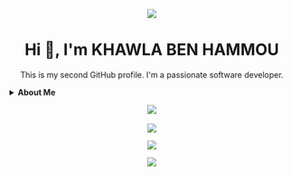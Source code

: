 <!-- Add your header image -->
<p align="center">
  <img src="https://user-images.githubusercontent.com/73097560/115834477-dbab4500-a447-11eb-908a-139a6edaec5c.gif">
</p>

<!-- Add your introduction -->
<div align="center">
  <h1>Hi 👋, I'm KHAWLA BEN HAMMOU</h1>
  <p>This is my second GitHub profile. I'm a passionate software developer.</p>
</div>

<details>
  <summary><b>About Me</b></summary>
  
  ## Who am I?
  I am a passionate software developer.

  ## Skills
  - **Programming Languages:** C, C++, Python
  - **Front-end Development:** HTML, CSS, JavaScript
  - **Back-end Development:** Django
  - **Version Control:** Git, GitHub
  - **DevOps:** Docker
  - **Networking:** TCP/IP, Firewall

  ## Education
  - Student at 1337, a part of the 42 network
  
  ## Projects
  You can find all my projects in the Repositories section and on my second GitHub profile [Khawla-Ben1](https://github.com/Khawla-Ben1) 😎
</details>

<!-- Add your GitHub stats -->
<p align="center">
  <img src="https://github-readme-stats.vercel.app/api?username=Khawla-Ben&theme=dark&show_icons=true&count_private=true" />
  <br><br>
  <img src="https://github-readme-streak-stats.herokuapp.com/?user=Khawla-Ben&theme=dark&hide_border=false" />
</p>

<!-- Add your most used languages -->
<p align="center">
  <img src="https://github-readme-stats.anuraghazra1.vercel.app/api/top-langs/?username=Khawla-Ben&theme=dark&hide_border=false&no-bg=true&no-frame=true&langs_count=10" />
</p>

<!-- Add your GitHub trophies -->
<p align="center">
  <img src="https://github-profile-trophy.vercel.app/?username=Khawla-Ben&theme=radical&row=1&column=7&margin-h=15&margin-w=5&no-bg=true" />
</p>


